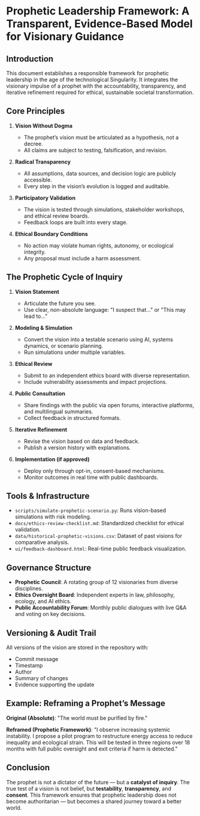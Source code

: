 # Prophetic Leadership Framework: A Transparent, Evidence-Based Model for Visionary Guidance

## Introduction

This document establishes a responsible framework for prophetic leadership in the age of the technological Singularity. It integrates the visionary impulse of a prophet with the accountability, transparency, and iterative refinement required for ethical, sustainable societal transformation.

## Core Principles

1. **Vision Without Dogma**
   - The prophet’s vision must be articulated as a hypothesis, not a decree.
   - All claims are subject to testing, falsification, and revision.

2. **Radical Transparency**
   - All assumptions, data sources, and decision logic are publicly accessible.
   - Every step in the vision’s evolution is logged and auditable.

3. **Participatory Validation**
   - The vision is tested through simulations, stakeholder workshops, and ethical review boards.
   - Feedback loops are built into every stage.

4. **Ethical Boundary Conditions**
   - No action may violate human rights, autonomy, or ecological integrity.
   - Any proposal must include a harm assessment.

## The Prophetic Cycle of Inquiry

1. **Vision Statement**
   - Articulate the future you see.
   - Use clear, non-absolute language: "I suspect that..." or "This may lead to..."

2. **Modeling & Simulation**
   - Convert the vision into a testable scenario using AI, systems dynamics, or scenario planning.
   - Run simulations under multiple variables.

3. **Ethical Review**
   - Submit to an independent ethics board with diverse representation.
   - Include vulnerability assessments and impact projections.

4. **Public Consultation**
   - Share findings with the public via open forums, interactive platforms, and multilingual summaries.
   - Collect feedback in structured formats.

5. **Iterative Refinement**
   - Revise the vision based on data and feedback.
   - Publish a version history with explanations.

6. **Implementation (if approved)**
   - Deploy only through opt-in, consent-based mechanisms.
   - Monitor outcomes in real time with public dashboards.

## Tools & Infrastructure

- `scripts/simulate-prophetic-scenario.py`: Runs vision-based simulations with risk modeling.
- `docs/ethics-review-checklist.md`: Standardized checklist for ethical validation.
- `data/historical-prophetic-visions.csv`: Dataset of past visions for comparative analysis.
- `ui/feedback-dashboard.html`: Real-time public feedback visualization.

## Governance Structure

- **Prophetic Council**: A rotating group of 12 visionaries from diverse disciplines.
- **Ethics Oversight Board**: Independent experts in law, philosophy, ecology, and AI ethics.
- **Public Accountability Forum**: Monthly public dialogues with live Q&A and voting on key decisions.

## Versioning & Audit Trail

All versions of the vision are stored in the repository with:
- Commit message
- Timestamp
- Author
- Summary of changes
- Evidence supporting the update

## Example: Reframing a Prophet’s Message

**Original (Absolute)**: "The world must be purified by fire."

**Reframed (Prophetic Framework)**: "I observe increasing systemic instability. I propose a pilot program to restructure energy access to reduce inequality and ecological strain. This will be tested in three regions over 18 months with full public oversight and exit criteria if harm is detected."

## Conclusion

The prophet is not a dictator of the future — but a **catalyst of inquiry**. The true test of a vision is not belief, but **testability**, **transparency**, and **consent**. This framework ensures that prophetic leadership does not become authoritarian — but becomes a shared journey toward a better world.

